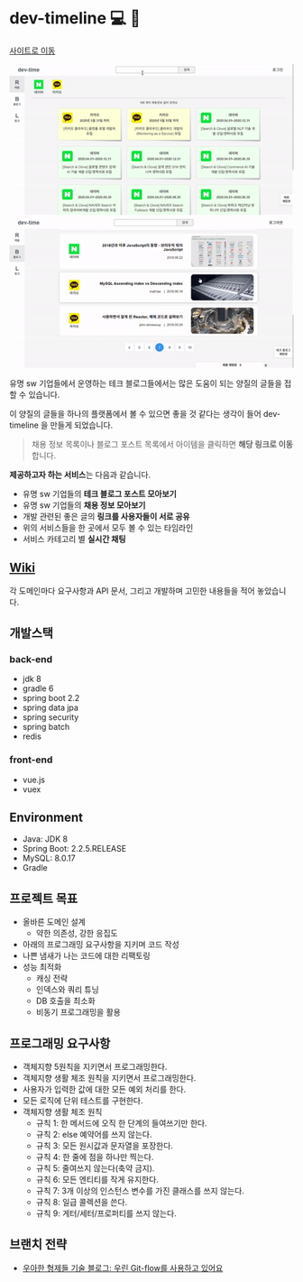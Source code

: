 # dev-timeline  &#128187; &#128064; 
[사이트로 이동](http://dev-timeline-front.s3-website.ap-northeast-2.amazonaws.com/)

![screenshot1](./screenshot1.gif)
![screenshot2](./screenshot2.gif)



유명 sw 기업들에서 운영하는 테크 블로그들에서는 많은 도움이 되는 양질의 글들을 접할 수 있습니다.

이 양질의 글들을 하나의 플랫폼에서 볼 수 있으면 좋을 것 같다는 생각이 들어 dev-timeline 을 만들게 되었습니다.

>채용 정보 목록이나 블로그 포스트 목록에서 아이템을 클릭하면 **해당 링크로 이동**합니다.

**제공하고자 하는 서비스**는 다음과 같습니다.
- 유명 sw 기업들의 **테크 블로그 포스트 모아보기**
- 유명 sw 기업들의 **채용 정보 모아보기**
- 개발 관련된 좋은 글의 **링크를 사용자들이 서로 공유**
- 위의 서비스들을 한 곳에서 모두 볼 수 있는 타임라인
- 서비스 카테고리 별 **실시간 채팅**
  
## [Wiki](https://github.com/sky7th/dev-timeline/wiki)
각 도메인마다 요구사항과 API 문서, 그리고 개발하며 고민한 내용들을 적어 놓았습니다.

## 개발스택
### back-end
- jdk 8
- gradle 6
- spring boot 2.2
- spring data jpa
- spring security
- spring batch
- redis

### front-end
- vue.js
- vuex


## Environment
- Java: JDK 8
- Spring Boot: 2.2.5.RELEASE
- MySQL: 8.0.17
- Gradle

## 프로젝트 목표
- 올바른 도메인 설계
    - 약한 의존성, 강한 응집도
- 아래의 프로그래밍 요구사항을 지키며 코드 작성
- 나쁜 냄새가 나는 코드에 대한 리팩토링
- 성능 최적화
    - 캐싱 전략
    - 인덱스와 쿼리 튜닝
    - DB 호출을 최소화
    - 비동기 프로그래밍을 활용

## 프로그래밍 요구사항
- 객체지향 5원칙을 지키면서 프로그래밍한다.
- 객체지향 생활 체조 원칙을 지키면서 프로그래밍한다.
- 사용자가 입력한 값에 대한 모든 예외 처리를 한다.
- 모든 로직에 단위 테스트를 구현한다.
- 객체지향 생활 체조 원칙
    - 규칙 1: 한 메서드에 오직 한 단계의 들여쓰기만 한다.
    - 규칙 2: else 예약어를 쓰지 않는다.
    - 규칙 3: 모든 원시값과 문자열을 포장한다.
    - 규칙 4: 한 줄에 점을 하나만 찍는다.
    - 규칙 5: 줄여쓰지 않는다(축약 금지).
    - 규칙 6: 모든 엔티티를 작게 유지한다.
    - 규칙 7: 3개 이상의 인스턴스 변수를 가진 클래스를 쓰지 않는다.
    - 규칙 8: 일급 콜렉션을 쓴다.
    - 규칙 9: 게터/세터/프로퍼티를 쓰지 않는다.

## 브랜치 전략
- [우아한 형제들 기술 블로그: 우린 Git-flow를 사용하고 있어요](http://woowabros.github.io/experience/2017/10/30/baemin-mobile-git-branch-strategy.html)


<!-- ## 화면 뷰
<img src="./screenshot/1.PNG" style="max-height:300px;"></img>
<img src="./screenshot/2.PNG" style="max-height:300px;"></img>
<img src="./screenshot/7.PNG" style="max-height:300px;"></img>
<img src="./screenshot/8.PNG" style="max-height:300px;"></img>
<img src="./screenshot/9.PNG" style="max-height:300px;"></img>
<img src="./screenshot/10.PNG" style="max-height:300px;"></img>
<img src="./screenshot/11.PNG" style="max-height:300px;"></img>
<img src="./screenshot/13.PNG" style="max-height:300px;"></img>
<img src="./screenshot/16.PNG" style="max-height:300px;"></img> -->
